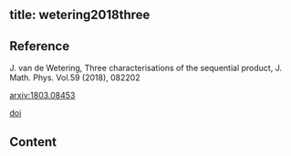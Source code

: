 title: wetering2018three
---

## Reference

J. van de Wetering, Three characterisations of the sequential product, J. Math. Phys. Vol.59 (2018), 082202

[arxiv:1803.08453](https://arxiv.org/abs/1803.08453)

[doi]( 	https://doi.org/10.1063/1.5031089)

## Content


